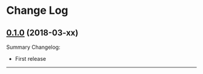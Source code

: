 # Change Log

## [0.1.0](https://github.com/smartiniOnGitHub/fastify-webhook/releases/tag/0.1.0) (2018-03-xx)
Summary Changelog:
- First release

----
